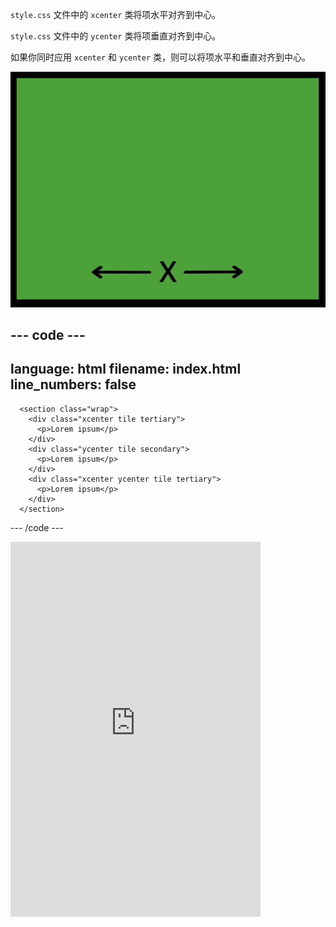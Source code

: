 `style.css` 文件中的 `xcenter` 类将项水平对齐到中心。

`style.css` 文件中的 `ycenter` 类将项垂直对齐到中心。

如果你同时应用 `xcenter` 和 `ycenter` 类，则可以将项水平和垂直对齐到中心。

![水平 x 轴和垂直 y 轴，表情符号沿着移动以突出显示水平和垂直居中。](images/center.gif)

--- code ---
---
language: html
filename: index.html
line_numbers: false
---
      <section class="wrap">
        <div class="xcenter tile tertiary">
          <p>Lorem ipsum</p>
        </div>
        <div class="ycenter tile secondary">
          <p>Lorem ipsum</p>
        </div>
        <div class="xcenter ycenter tile tertiary">
          <p>Lorem ipsum</p>
        </div>
      </section>

--- /code ---

<iframe src="https://editor.raspberrypi.org/zh-CN/embed/viewer/web-x-y-center" width="400" height="600" frameborder="0" marginwidth="0" marginheight="0" allowfullscreen> </iframe>

